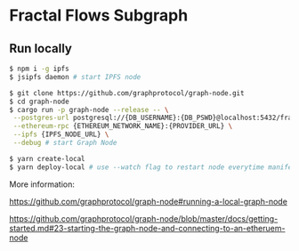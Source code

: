# Fractal Flows Subgraph

## Run locally

```bash
$ npm i -g ipfs
$ jsipfs daemon # start IPFS node
```

```bash
$ git clone https://github.com/graphprotocol/graph-node.git
$ cd graph-node
$ cargo run -p graph-node --release -- \
 --postgres-url postgresql://{DB_USERNAME}:{DB_PSWD}@localhost:5432/fractalflows_subgraph \
 --ethereum-rpc {ETHEREUM_NETWORK_NAME}:{PROVIDER_URL} \
 --ipfs {IPFS_NODE_URL} \
 --debug # start Graph Node
```

```bash
$ yarn create-local
$ yarn deploy-local # use --watch flag to restart node everytime manifest, schema or mappings are changed
```

More information:

https://github.com/graphprotocol/graph-node#running-a-local-graph-node

https://github.com/graphprotocol/graph-node/blob/master/docs/getting-started.md#23-starting-the-graph-node-and-connecting-to-an-etheruem-node
